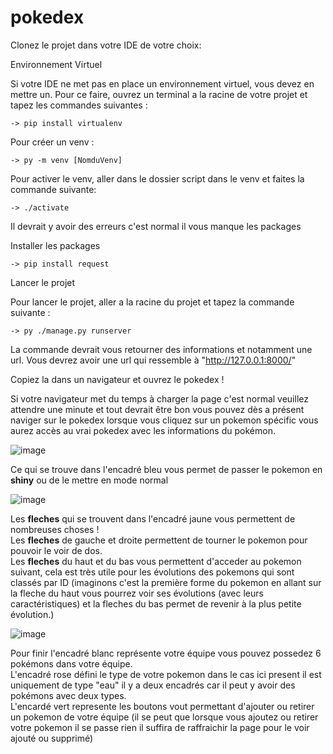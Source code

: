 # pokedex

Clonez le projet dans votre IDE de votre choix:

Environnement Virtuel

Si votre IDE ne met pas en place un environnement virtuel,
vous devez en mettre un. Pour ce faire, ouvrez un terminal a la racine de votre projet
et tapez les commandes suivantes :

    -> pip install virtualenv

Pour créer un venv :

    -> py -m venv [NomduVenv]

Pour activer le venv, aller dans le dossier script dans le venv et faites la commande suivante:

    -> ./activate

Il devrait y avoir des erreurs c'est normal il vous manque les packages

Installer les packages

    -> pip install request

Lancer le projet

Pour lancer le projet, aller a la racine du projet et tapez la commande suivante :

    -> py ./manage.py runserver

La commande devrait vous retourner des informations et notamment une url.
Vous devrez avoir une url qui ressemble à "http://127.0.0.1:8000/"

Copiez la dans un navigateur et ouvrez le pokedex !

Si votre navigateur met du temps à charger la page c'est normal veuillez attendre une minute et tout devrait être bon vous pouvez dès a présent naviger sur le pokedex lorsque vous cliquez sur un pokemon spécific vous aurez accès au vrai pokedex avec les informations du pokémon.

![image](https://user-images.githubusercontent.com/75785249/203129867-b06e24d6-661a-45ae-9415-189835f91565.png)

Ce qui se trouve dans l'encadré bleu vous permet de passer le pokemon en __shiny__ ou de le mettre en mode normal

![image](https://user-images.githubusercontent.com/75785249/203130492-92247e4e-1ef3-4fa7-ade5-c0930c34fb0b.png)

Les __fleches__ qui se trouvent dans l'encadré jaune vous permettent de nombreuses choses ! <br>
Les __fleches__ de gauche et droite permettent de tourner le pokemon pour pouvoir le voir de dos. <br>
Les __fleches__ du haut et du bas vous permettent d'acceder au pokemon suivant, cela est très utile pour les évolutions des pokemons qui sont classés par ID (imaginons c'est la première forme du pokemon en allant sur la fleche du haut vous pourrez voir ses évolutions (avec leurs caractéristiques) et la fleches du bas permet de revenir à la plus petite évolution.)

![image](https://user-images.githubusercontent.com/75785249/203132276-d3665d04-b75b-4d94-8c45-56de510b2bbe.png)

Pour finir l'encadré blanc représente votre équipe vous pouvez possedez 6 pokémons dans votre équipe. <br>
L'encadré rose défini le type de votre pokemon dans le cas ici present il est uniquement de type "eau" il y a deux encadrés car il peut y avoir des pokémons avec deux types. <br>
L'encardé vert represente les boutons vout permettant d'ajouter ou retirer un pokemon de votre équipe (il se peut que lorsque vous ajoutez ou retirer votre pokemon il se passe rien il suffira de raffraichir la page pour le voir ajouté ou supprimé)
